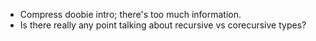 
- Compress doobie intro; there's too much information.
- Is there really any point talking about recursive vs corecursive types?
